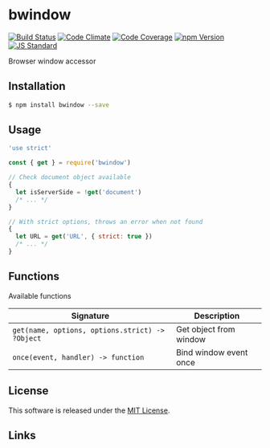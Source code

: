 bwindow
==========

<!---
This file is generated by ape-tmpl. Do not update manually.
--->

<!-- Badge Start -->
<a name="badges"></a>

[![Build Status][bd_travis_shield_url]][bd_travis_url]
[![Code Climate][bd_codeclimate_shield_url]][bd_codeclimate_url]
[![Code Coverage][bd_codeclimate_coverage_shield_url]][bd_codeclimate_url]
[![npm Version][bd_npm_shield_url]][bd_npm_url]
[![JS Standard][bd_standard_shield_url]][bd_standard_url]

[bd_repo_url]: https://github.com/b-labo/bwindow
[bd_travis_url]: http://travis-ci.org/b-labo/bwindow
[bd_travis_shield_url]: http://img.shields.io/travis/b-labo/bwindow.svg?style=flat
[bd_travis_com_url]: http://travis-ci.com/b-labo/bwindow
[bd_travis_com_shield_url]: https://api.travis-ci.com/b-labo/bwindow.svg?token=
[bd_license_url]: https://github.com/b-labo/bwindow/blob/master/LICENSE
[bd_codeclimate_url]: http://codeclimate.com/github/b-labo/bwindow
[bd_codeclimate_shield_url]: http://img.shields.io/codeclimate/github/b-labo/bwindow.svg?style=flat
[bd_codeclimate_coverage_shield_url]: http://img.shields.io/codeclimate/coverage/github/b-labo/bwindow.svg?style=flat
[bd_gemnasium_url]: https://gemnasium.com/b-labo/bwindow
[bd_gemnasium_shield_url]: https://gemnasium.com/b-labo/bwindow.svg
[bd_npm_url]: http://www.npmjs.org/package/bwindow
[bd_npm_shield_url]: http://img.shields.io/npm/v/bwindow.svg?style=flat
[bd_standard_url]: http://standardjs.com/
[bd_standard_shield_url]: https://img.shields.io/badge/code%20style-standard-brightgreen.svg

<!-- Badge End -->


<!-- Description Start -->
<a name="description"></a>

Browser window accessor

<!-- Description End -->


<!-- Overview Start -->
<a name="overview"></a>



<!-- Overview End -->


<!-- Sections Start -->
<a name="sections"></a>

<!-- Section from "doc/guides/01.Installation.md.hbs" Start -->

<a name="section-doc-guides-01-installation-md"></a>

Installation
-----

```bash
$ npm install bwindow --save
```


<!-- Section from "doc/guides/01.Installation.md.hbs" End -->

<!-- Section from "doc/guides/02.Usage.md.hbs" Start -->

<a name="section-doc-guides-02-usage-md"></a>

Usage
---------

```javascript
'use strict'

const { get } = require('bwindow')

// Check document object available
{
  let isServerSide = !get('document')
  /* ... */
}

// With strict options, throws an error when not found
{
  let URL = get('URL', { strict: true })
  /* ... */
}

```


<!-- Section from "doc/guides/02.Usage.md.hbs" End -->

<!-- Section from "doc/guides/03.Functions.md.hbs" Start -->

<a name="section-doc-guides-03-functions-md"></a>

Functions
---------

Available functions

| Signature | Description |
| ---- | ----------- |
| `get(name, options, options.strict) -> ?Object` | Get object from window |
| `once(event, handler) -> function` | Bind window event once |


<!-- Section from "doc/guides/03.Functions.md.hbs" End -->


<!-- Sections Start -->


<!-- LICENSE Start -->
<a name="license"></a>

License
-------
This software is released under the [MIT License](https://github.com/b-labo/bwindow/blob/master/LICENSE).

<!-- LICENSE End -->


<!-- Links Start -->
<a name="links"></a>

Links
------



<!-- Links End -->
